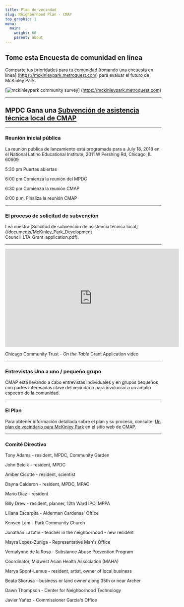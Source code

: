 ```yaml
---
title: Plan de vecindad
slug: Neighborhood Plan - CMAP
top_graphic: 1
menu:
  main:
    weight: 60
    parent: about
---
```


## Tome esta Encuesta de comunidad en línea
Comparte tus prioridades para tu comunidad [tomando una encuesta en línea] (https://mckinleypark.metroquest.com) para evaluar el futuro de McKinley Park.

[![ mckinleypark community survey](/images/MetroQuestBegin.png)]
(https://mckinleypark.metroquest.com)

***

## MPDC Gana una [Subvención de asistencia técnica local de CMAP](http://www.cmap.illinois.gov/programs/LTA/mckinley-park)

***
### Reunión inicial pública

La reunión pública de lanzamiento está programada para a July 18, 2018 en el National Latino Educational Institute, 2011 W Pershing Rd, Chicago, IL 60609

5:30 pm Puertas abiertas

6:00 pm Comienza la reunión del MPDC

6:30 pm Comienza la reunión CMAP

8:00 p.m. Finaliza la reunión CMAP
***

### El proceso de solicitud de subvención
Lea nuestra [Solicitud de subvención de asistencia técnica local](/documents/McKinley_Park_Development Council_LTA_Grant_application.pdf).

***
<iframe width="560" height="315" src="https://www.youtube.com/embed/bAoHvvL1Gkc" frameborder="0" allow="autoplay; encrypted-media" allowfullscreen></iframe>

Chicago Community Trust - *On the Table* Grant Application video
***
  
### Entrevistas Uno a uno / pequeño grupo

CMAP está llevando a cabo entrevistas individuales y en grupos pequeños con partes interesadas clave del vecindario para involucrar a un amplio espectro de la comunidad.
***

### El Plan

Para obtener información detallada sobre el plan y su proceso, consulte: [Un plan de vecindario para McKinley Park](http://www.cmap.illinois.gov/programs/LTA/mckinley-park) en el sitio web de CMAP.

***

### Comité Directivo

Tony Adams - resident, MPDC, Community Garden

John 	Belcik - resident,	MPDC

Amber	Cicotte	- resident, scientist

Dayna	Calderon - resident,	MPDC, MPAC

Mario Diaz - resident

Billy	Drew -	resident, planner, 12th Ward IPO, MPPA

Liliana	Escarpita	- Alderman Cardenas' Office

Kensen	Lam	 - Park Community Church

Jonathan Lazatin -	teacher in the neighborhood - new resident

Mayra	Lopez-Zuniga - Representative Mah's Office

Vernalynne de la Rosa -	Substance Abuse Prevention Program 

Coordinator, Midwest Asian Health Association (MAHA)

Marya	Spont-Lemus -	resident, artist, owner of local business

Beata	Skorusa	- business or land owner along 35th or near Archer

Dawn	Thompson -	Center for Neighborhood Technology

Javier	Yañez	- Commissioner Garcia's Office